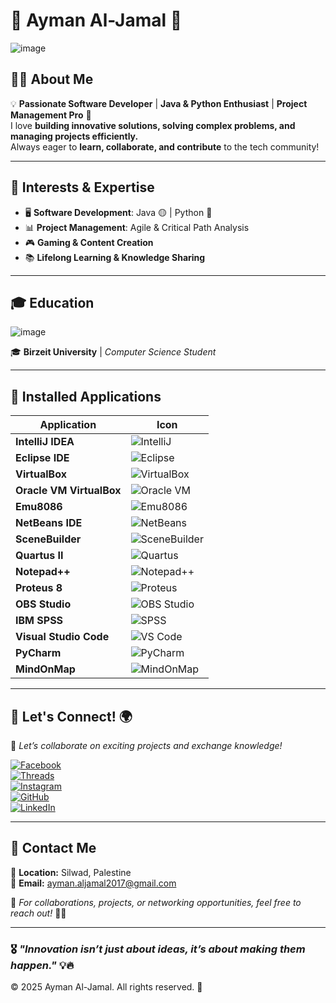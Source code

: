 # 🌟 Ayman Al-Jamal 🚀  
![image](https://github.com/user-attachments/assets/c6412177-60a2-49d3-9468-21b794438d6f)

## 👨‍💻 About Me  
💡 **Passionate Software Developer** | **Java & Python Enthusiast** | **Project Management Pro** 🚀  
I love **building innovative solutions, solving complex problems, and managing projects efficiently.**  
Always eager to **learn, collaborate, and contribute** to the tech community!  

---

## 🎯 Interests & Expertise  
- 🖥 **Software Development**: Java 🟡 | Python 🐍  
- 📊 **Project Management**: Agile & Critical Path Analysis  
- 🎮 **Gaming & Content Creation**  
- 📚 **Lifelong Learning & Knowledge Sharing**  

---

## 🎓 Education  
![image](https://github.com/user-attachments/assets/bdb857e6-60d4-473f-b86d-286cf9060555)

🎓 **Birzeit University** | *Computer Science Student*  

---

## 📌 Installed Applications  

| **Application** | **Icon** |
|---------------|--------|
| **IntelliJ IDEA** | ![IntelliJ](https://resources.jetbrains.com/storage/products/company/brand/logos/IntelliJ_IDEA_icon.svg) |
| **Eclipse IDE** | ![Eclipse](https://upload.wikimedia.org/wikipedia/commons/9/9f/Eclipse_logo.svg) |
| **VirtualBox** | ![VirtualBox](https://upload.wikimedia.org/wikipedia/commons/d/d5/Virtualbox_logo.png) |
| **Oracle VM VirtualBox** | ![Oracle VM](https://upload.wikimedia.org/wikipedia/commons/5/50/Oracle_logo.svg) |
| **Emu8086** | ![Emu8086](https://www.emu8086.com/images/emu8086-logo.png) |
| **NetBeans IDE** | ![NetBeans](https://upload.wikimedia.org/wikipedia/commons/thumb/c/c9/Apache_NetBeans_Logo.svg/512px-Apache_NetBeans_Logo.svg.png) |
| **SceneBuilder** | ![SceneBuilder](https://upload.wikimedia.org/wikipedia/commons/thumb/6/66/Scene_Builder_Logo.png/600px-Scene_Builder_Logo.png) |
| **Quartus II** | ![Quartus](https://upload.wikimedia.org/wikipedia/commons/8/8b/Intel_Quartus_Prime_Logo.png) |
| **Notepad++** | ![Notepad++](https://upload.wikimedia.org/wikipedia/commons/thumb/6/6e/Notepad_plus_plus_logo.png/600px-Notepad_plus_plus_logo.png) |
| **Proteus 8** | ![Proteus](https://upload.wikimedia.org/wikipedia/en/9/97/Proteus_Design_Suite_logo.png) |
| **OBS Studio** | ![OBS Studio](https://upload.wikimedia.org/wikipedia/commons/d/d3/OBS_Studio_Logo.svg) |
| **IBM SPSS** | ![SPSS](https://upload.wikimedia.org/wikipedia/commons/5/51/IBM_Software_Group_logo.svg) |
| **Visual Studio Code** | ![VS Code](https://upload.wikimedia.org/wikipedia/commons/9/9a/Visual_Studio_Code_1.35_icon.svg) |
| **PyCharm** | ![PyCharm](https://upload.wikimedia.org/wikipedia/commons/thumb/1/1d/PyCharm_Icon.svg/600px-PyCharm_Icon.svg.png) |
| **MindOnMap** | ![MindOnMap](https://mindonmap.com/favicon.ico) |


---

## 🔗 Let's Connect! 🌍  
🚀 *Let’s collaborate on exciting projects and exchange knowledge!*  

[![Facebook](https://img.shields.io/badge/Facebook-%231877F2.svg?style=for-the-badge&logo=facebook&logoColor=white)](https://www.facebook.com/share/1GarkogthV/)  
[![Threads](https://img.shields.io/badge/Threads-000000?style=for-the-badge&logo=threads&logoColor=white)](https://www.threads.net/@abu_aljamalll)  
[![Instagram](https://img.shields.io/badge/Instagram-%23E4405F.svg?style=for-the-badge&logo=instagram&logoColor=white)](https://www.instagram.com/abu_aljamalll)  
[![GitHub](https://img.shields.io/badge/GitHub-%23121011.svg?style=for-the-badge&logo=github&logoColor=white)](https://github.com/aymanaljamal)  
[![LinkedIn](https://img.shields.io/badge/LinkedIn-%230A66C2.svg?style=for-the-badge&logo=linkedin&logoColor=white)](https://www.linkedin.com/in/ayman-jamal-0a8416332)  

---

## 📩 Contact Me  
📍 **Location:** Silwad, Palestine  
📧 **Email:** [ayman.aljamal2017@gmail.com](mailto:ayman.aljamal2017@gmail.com)  

📌 *For collaborations, projects, or networking opportunities, feel free to reach out!* 🚀🔥  

---

### 🎖️ *"Innovation isn’t just about ideas, it’s about making them happen."* 💡🔥  

© 2025 Ayman Al-Jamal. All rights reserved. 🎉
